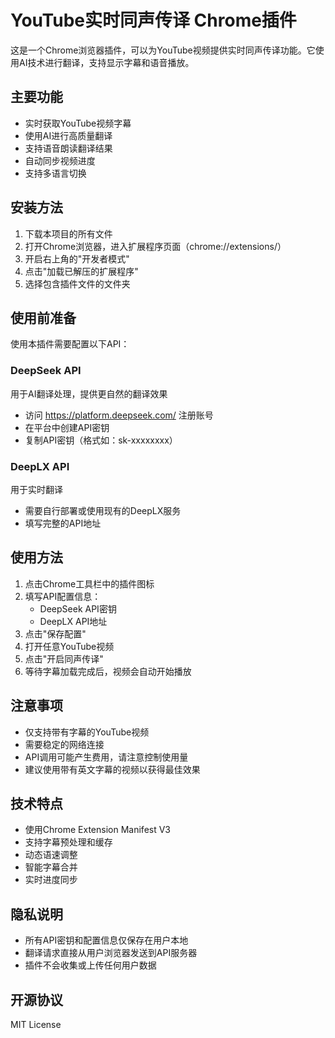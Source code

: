 # YouTube实时同声传译 Chrome插件

这是一个Chrome浏览器插件，可以为YouTube视频提供实时同声传译功能。它使用AI技术进行翻译，支持显示字幕和语音播放。

## 主要功能

- 实时获取YouTube视频字幕
- 使用AI进行高质量翻译
- 支持语音朗读翻译结果
- 自动同步视频进度
- 支持多语言切换

## 安装方法

1. 下载本项目的所有文件
2. 打开Chrome浏览器，进入扩展程序页面（chrome://extensions/）
3. 开启右上角的"开发者模式"
4. 点击"加载已解压的扩展程序"
5. 选择包含插件文件的文件夹

## 使用前准备

使用本插件需要配置以下API：

### DeepSeek API
用于AI翻译处理，提供更自然的翻译效果
- 访问 https://platform.deepseek.com/ 注册账号
- 在平台中创建API密钥
- 复制API密钥（格式如：sk-xxxxxxxx）

### DeepLX API
用于实时翻译
- 需要自行部署或使用现有的DeepLX服务
- 填写完整的API地址

## 使用方法

1. 点击Chrome工具栏中的插件图标
2. 填写API配置信息：
   - DeepSeek API密钥
   - DeepLX API地址
3. 点击"保存配置"
4. 打开任意YouTube视频
5. 点击"开启同声传译"
6. 等待字幕加载完成后，视频会自动开始播放

## 注意事项

- 仅支持带有字幕的YouTube视频
- 需要稳定的网络连接
- API调用可能产生费用，请注意控制使用量
- 建议使用带有英文字幕的视频以获得最佳效果

## 技术特点

- 使用Chrome Extension Manifest V3
- 支持字幕预处理和缓存
- 动态语速调整
- 智能字幕合并
- 实时进度同步

## 隐私说明

- 所有API密钥和配置信息仅保存在用户本地
- 翻译请求直接从用户浏览器发送到API服务器
- 插件不会收集或上传任何用户数据

## 开源协议

MIT License 